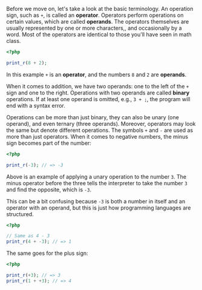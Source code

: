 
Before we move on, let's take a look at the basic terminology. An operation sign, such as `+`, is called an **operator**. Operators perform operations on certain values, which are called **operands**. The operators themselves are usually represented by one or more characters,, and occasionally by a word. Most of the operators are identical to those you'll have seen in math class.

```php
<?php

print_r(8 + 2);
```

In this example `+` is an **operator**, and the numbers `8` and `2` are **operands**.

When it comes to addition, we have two operands: one to the left of the `+` sign and one to the right. Operations with two operands are called **binary** operations. If at least one operand is omitted, e.g., `3 + ;`, the program will end with a syntax error.

Operations can be more than just binary, they can also be unary (one operand), and even ternary (three operands). Moreover, operators may look the same but denote different operations. The symbols `+` and `-` are used as more than just operators. When it comes to negative numbers, the minus sign becomes part of the number:

```php
<?php

print_r(-3); // => -3
```

Above is an example of applying a unary operation to the number `3`. The minus operator before the three tells the interpreter to take the number `3` and find the opposite, which is `-3`.

This can be a bit confusing because `-3` is both a number in itself and an operator with an operand, but this is just how programming languages are structured.

```php
<?php

// Same as 4 - 3
print_r(4 + -3); // => 1
```

The same goes for the plus sign:

```php
<?php

print_r(+3); // => 3
print_r(1 + +3); // => 4
```
